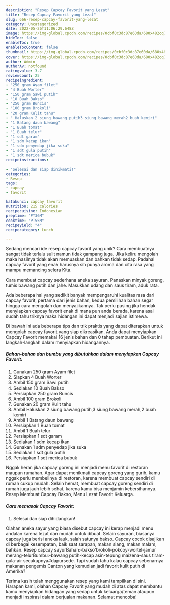 ```yaml
---
description: "Resep Capcay Favorit yang Lezat"
title: "Resep Capcay Favorit yang Lezat"
slug: 666-resep-capcay-favorit-yang-lezat
category: Uncategorized
date: 2022-05-26T11:06:29.648Z
image: https://img-global.cpcdn.com/recipes/0cbf0c3dc87e60da/680x482cq70/capcay-favorit-foto-resep-utama.jpg
hideToc: false
enableToc: true
enableTocContent: false
thumbnail: https://img-global.cpcdn.com/recipes/0cbf0c3dc87e60da/680x482cq70/capcay-favorit-foto-resep-utama.jpg
cover: https://img-global.cpcdn.com/recipes/0cbf0c3dc87e60da/680x482cq70/capcay-favorit-foto-resep-utama.jpg
author: Admin
authorAv: notfound
ratingvalue: 3.7
reviewcount: 25
recipeingredient:
- "250 gram Ayam filet"
- "4 Buah Worter"
- "150 gram Sawi putih"
- "10 Buah Bakso"
- "250 gram Buncis"
- "100 gram Brokoli"
- "20 gram Kulit tahu"
- " Haluskan 2 siung bawang putih3 siung bawang merah2 buah kemiri"
- "1 Batang daun bawang"
- "1 Buah tomat"
- "1 Buah telur"
- "1 sdt garam"
- "1 sdm kecap ikan"
- "1 sdm penyedap jika suka"
- "1 sdt gula putih"
- "1 sdt merica bubuk"
recipeinstructions:

- "Selesai dan siap dinikmati!"
categories:
- Resep
tags:
- capcay
- favorit

katakunci: capcay favorit 
nutrition: 215 calories
recipecuisine: Indonesian
preptime: "PT36M"
cooktime: "PT55M"
recipeyield: "4"
recipecategory: Lunch

---
```





Sedang mencari ide resep capcay favorit yang unik? Cara membuatnya sangat tidak terlalu sulit namun tidak gampang juga. Jika keliru mengolah maka hasilnya tidak akan memuaskan dan bahkan tidak sedap. Padahal capcay favorit yang enak harusnya sih punya aroma dan cita rasa yang mampu memancing selera Kita.





Cara membuat capcay sederhana aneka sayuran. Panaskan minyak goreng, tumis bawang putih dan jahe. Masukkan udang dan saus tiram, aduk rata.

Ada beberapa hal yang sedikit banyak mempengaruhi kualitas rasa dari capcay favorit, pertama dari jenis bahan, kedua pemilihan bahan segar hingga cara mengolah dan menyajikannya. Tak perlu pusing jika hendak menyiapkan capcay favorit enak di mana pun anda berada, karena asal sudah tahu triknya maka hidangan ini dapat menjadi sajian istimewa.






Di bawah ini ada beberapa tips dan trik praktis yang dapat diterapkan untuk mengolah capcay favorit yang siap dikreasikan. Anda dapat menyiapkan Capcay Favorit memakai 16 jenis bahan dan 0 tahap pembuatan. Berikut ini langkah-langkah dalam menyiapkan hidangannya.

<!--inarticleads1-->

##### Bahan-bahan dan bumbu yang dibutuhkan dalam menyiapkan Capcay Favorit:

1. Gunakan 250 gram Ayam filet
1. Siapkan 4 Buah Worter
1. Ambil 150 gram Sawi putih
1. Sediakan 10 Buah Bakso
1. Persiapkan 250 gram Buncis
1. Ambil 100 gram Brokoli
1. Gunakan 20 gram Kulit tahu
1. Ambil  Haluskan 2 siung bawang putih,3 siung bawang merah,2 buah kemiri
1. Ambil 1 Batang daun bawang
1. Persiapkan 1 Buah tomat
1. Ambil 1 Buah telur
1. Persiapkan 1 sdt garam
1. Sediakan 1 sdm kecap ikan
1. Gunakan 1 sdm penyedap jika suka
1. Sediakan 1 sdt gula putih
1. Persiapkan 1 sdt merica bubuk


Nggak heran jika capcay goreng ini menjadi menu favorit di restoran maupun rumahan. Agar dapat menikmati capcay goreng yang gurih, kamu nggak perlu membelinya di restoran, karena membuat capcay sendiri di rumah cukup mudah. Selain hemat, membuat capcay goreng sendiri di rumah juga jauh lebih sehat, karena kamu bisa menjamin kebersihannya. Resep Membuat Capcay Bakso, Menu Lezat Favorit Keluarga. 

<!--inarticleads2-->

##### Cara memasak Capcay Favorit:


1. Selesai dan siap dihidangkan!

Olahan aneka sayur yang biasa disebut capcay ini kerap menjadi menu andalan karena lezat dan mudah untuk dibuat. Selain sayuran, biasanya capcay juga berisi aneka lauk, salah satunya bakso. Capcay cocok disajikan di berbagai kesempatan, baik saat sarapan, makan siang, makan malam, bahkan. Resep capcay sayurBahan:-bakso&#39;brokoli-pokcoy-wortel-jamur merang-telurBumbu:-bawang putih-kecap asin-tepung maizena-saus tiram-gula-air secukupnya#dapursede. Tapi sudah tahu kalau capcay sebenarnya makanan pengemis Canton yang kemudian jadi favorit kulit putih di Amerika? 

Terima kasih telah menggunakan resep yang kami tampilkan di sini. Harapan kami, olahan Capcay Favorit yang mudah di atas dapat membantu kamu menyiapkan hidangan yang sedap untuk keluarga/teman ataupun menjadi inspirasi dalam berjualan makanan. Selamat mencoba!
